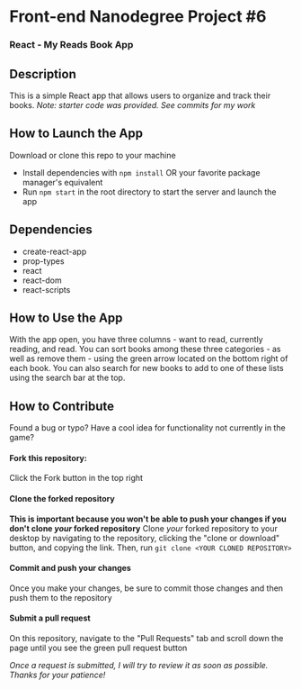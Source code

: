 # Front-end Nanodegree Project #6

### React - My Reads Book App

## Description
This is a simple React app that allows users to organize and track their books. _Note: starter code was provided. See commits for my work_

## How to Launch the App
Download or clone this repo to your machine
- Install dependencies with `npm install` OR your favorite package manager's equivalent
- Run `npm start` in the root directory to start the server and launch the app

## Dependencies
- create-react-app
- prop-types
- react
- react-dom
- react-scripts 


## How to Use the App
With the app open, you have three columns - want to read, currently reading, and read. You can sort books among these three categories - as well as remove them - using the green arrow located on the bottom right of each book. You can also search for new books to add to one of these lists using the search bar at the top.


## How to Contribute
Found a bug or typo? Have a cool idea for functionality not currently in the game?

#### Fork this repository:
Click the Fork button in the top right

#### Clone the forked repository
**This is important because you won't be able to push your changes if you don't clone _your_ forked repository**
Clone _your_ forked repository to your desktop by navigating to the repository, clicking the "clone or download" button, and copying the link. Then, run `git clone <YOUR CLONED REPOSITORY>`

#### Commit and push your changes
Once you make your changes, be sure to commit those changes and then push them to the repository

#### Submit a pull request
On this repository, navigate to the "Pull Requests" tab and scroll down the page until you see the green pull request button

_Once a request is submitted, I will try to review it as soon as possible. Thanks for your patience!_
